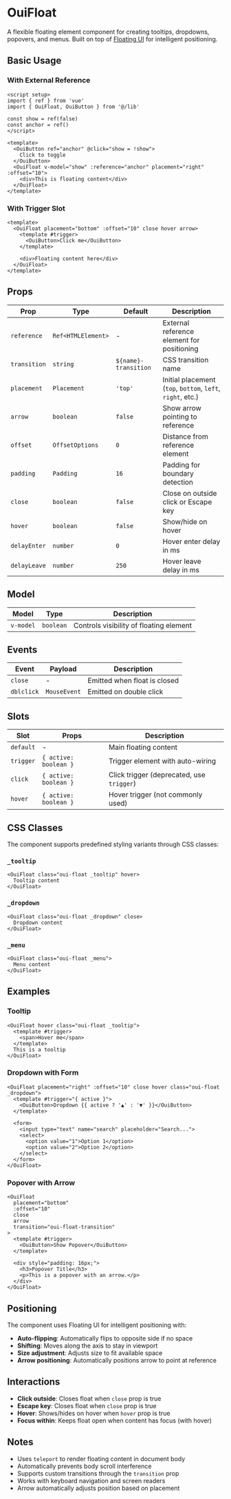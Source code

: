 # OuiFloat

A flexible floating element component for creating tooltips, dropdowns, popovers, and menus. Built on top of [Floating UI](https://floating-ui.com/) for intelligent positioning.

## Basic Usage

### With External Reference

```vue
<script setup>
import { ref } from 'vue'
import { OuiFloat, OuiButton } from '@/lib'

const show = ref(false)
const anchor = ref()
</script>

<template>
  <OuiButton ref="anchor" @click="show = !show">
    Click to toggle
  </OuiButton>
  <OuiFloat v-model="show" :reference="anchor" placement="right" :offset="10">
    <div>This is floating content</div>
  </OuiFloat>
</template>
```

### With Trigger Slot

```vue
<template>
  <OuiFloat placement="bottom" :offset="10" close hover arrow>
    <template #trigger>
      <OuiButton>Click me</OuiButton>
    </template>
    
    <div>Floating content here</div>
  </OuiFloat>
</template>
```

## Props

| Prop | Type | Default | Description |
|------|------|---------|-------------|
| `reference` | `Ref<HTMLElement>` | - | External reference element for positioning |
| `transition` | `string` | `${name}-transition` | CSS transition name |
| `placement` | `Placement` | `'top'` | Initial placement (`top`, `bottom`, `left`, `right`, etc.) |
| `arrow` | `boolean` | `false` | Show arrow pointing to reference |
| `offset` | `OffsetOptions` | `0` | Distance from reference element |
| `padding` | `Padding` | `16` | Padding for boundary detection |
| `close` | `boolean` | `false` | Close on outside click or Escape key |
| `hover` | `boolean` | `false` | Show/hide on hover |
| `delayEnter` | `number` | `0` | Hover enter delay in ms |
| `delayLeave` | `number` | `250` | Hover leave delay in ms |

## Model

| Model | Type | Description |
|-------|------|-------------|
| `v-model` | `boolean` | Controls visibility of floating element |

## Events

| Event | Payload | Description |
|-------|---------|-------------|
| `close` | - | Emitted when float is closed |
| `dblclick` | `MouseEvent` | Emitted on double click |

## Slots

| Slot | Props | Description |
|------|-------|-------------|
| `default` | - | Main floating content |
| `trigger` | `{ active: boolean }` | Trigger element with auto-wiring |
| `click` | `{ active: boolean }` | Click trigger (deprecated, use `trigger`) |
| `hover` | `{ active: boolean }` | Hover trigger (not commonly used) |

## CSS Classes

The component supports predefined styling variants through CSS classes:

### `_tooltip`
```vue
<OuiFloat class="oui-float _tooltip" hover>
  Tooltip content
</OuiFloat>
```

### `_dropdown`
```vue
<OuiFloat class="oui-float _dropdown" close>
  Dropdown content
</OuiFloat>
```

### `_menu`
```vue
<OuiFloat class="oui-float _menu">
  Menu content
</OuiFloat>
```

## Examples

### Tooltip
```vue
<OuiFloat hover class="oui-float _tooltip">
  <template #trigger>
    <span>Hover me</span>
  </template>
  This is a tooltip
</OuiFloat>
```

### Dropdown with Form
```vue
<OuiFloat placement="right" :offset="10" close hover class="oui-float _dropdown">
  <template #trigger="{ active }">
    <OuiButton>Dropdown {{ active ? '▲' : '▼' }}</OuiButton>
  </template>

  <form>
    <input type="text" name="search" placeholder="Search...">
    <select>
      <option value="1">Option 1</option>
      <option value="2">Option 2</option>
    </select>
  </form>
</OuiFloat>
```

### Popover with Arrow
```vue
<OuiFloat 
  placement="bottom" 
  :offset="10" 
  close 
  arrow
  transition="oui-float-transition"
>
  <template #trigger>
    <OuiButton>Show Popover</OuiButton>
  </template>
  
  <div style="padding: 16px;">
    <h3>Popover Title</h3>
    <p>This is a popover with an arrow.</p>
  </div>
</OuiFloat>
```

## Positioning

The component uses Floating UI for intelligent positioning with:

- **Auto-flipping**: Automatically flips to opposite side if no space
- **Shifting**: Moves along the axis to stay in viewport  
- **Size adjustment**: Adjusts size to fit available space
- **Arrow positioning**: Automatically positions arrow to point at reference

## Interactions

- **Click outside**: Closes float when `close` prop is true
- **Escape key**: Closes float when `close` prop is true  
- **Hover**: Shows/hides on hover when `hover` prop is true
- **Focus within**: Keeps float open when content has focus (with hover)

## Notes

- Uses `teleport` to render floating content in document body
- Automatically prevents body scroll interference
- Supports custom transitions through the `transition` prop
- Works with keyboard navigation and screen readers
- Arrow automatically adjusts position based on placement
